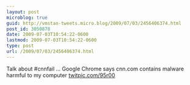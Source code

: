 ```yaml
---
layout: post
microblog: true
guid: http://vmstan-tweets.micro.blog/2009/07/03/2456406374.html
post_id: 3050878
date: 2009-07-03T10:54:22-0600
lastmod: 2009-07-03T10:54:22-0600
type: post
url: /2009/07/03/2456406374.html
---
```

Talk about #cnnfail ... Google Chrome says cnn.com contains malware harmful to my computer [twitpic.com/95r00](http://twitpic.com/95r00)
